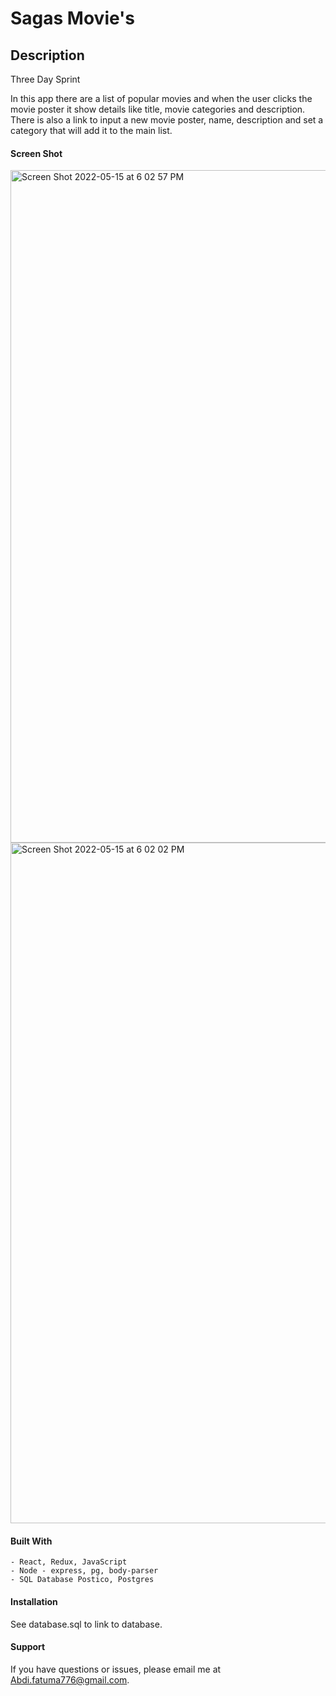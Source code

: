 # Sagas Movie's



## Description
Three Day Sprint

In this app there are a list of popular movies and when the user clicks the movie poster it show details like title, movie categories and description. There is also a link to input a new movie poster, name, description and set a category that will add it to the main list.



#### Screen Shot

<img width="1076" alt="Screen Shot 2022-05-15 at 6 02 57 PM" src="https://user-images.githubusercontent.com/93444274/168497693-f4c1b225-a98b-4fb2-8433-81cd80869560.png">

<img width="1089" alt="Screen Shot 2022-05-15 at 6 02 02 PM" src="https://user-images.githubusercontent.com/93444274/168497671-c45aa1a0-d343-431c-8456-ade43da741c9.png">



#### Built With
    - React, Redux, JavaScript
    - Node - express, pg, body-parser
    - SQL Database Postico, Postgres

#### Installation
See database.sql to link to database.


#### Support
If you have questions or issues, please email me at Abdi.fatuma776@gmail.com.

